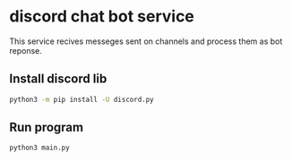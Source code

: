 # discord chat bot service
This service recives messeges sent on channels and process them as bot reponse.

## Install discord lib
```sh
python3 -m pip install -U discord.py
```

## Run program
```sh
python3 main.py
```